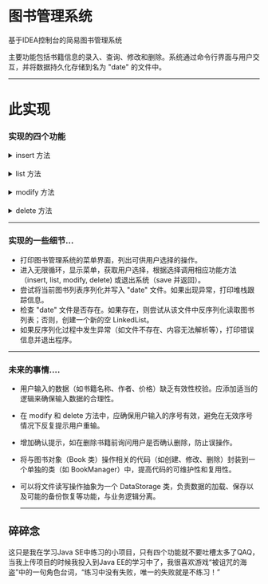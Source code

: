  # 图书管理系统
  <p>基于IDEA控制台的简易图书管理系统</p>
  
  <p>主要功能包括书籍信息的录入、查询、修改和删除。系统通过命令行界面与用户交互，并将数据持久化存储到名为 "date" 的文件中。</p>
  
 ----
 
  # 此实现 
  ### 实现的四个功能 <br>
   <details>
           <summary>insert 方法</summary>
           <p>1.提示用户输入书籍的名称、作者和价格。</p>
           <p>2.使用用户输入创建新的 Book 对象，并将其添加到 LIST 中</p>
           <p>3.输出新添加的图书信息及录入成功的提示。</p>
  </details><br>
  

 
  <details>
           <summary>list 方法</summary>
           <p>1.遍历 LIST，按顺序输出每本书的信息，包括序号和书籍对象的字符串表示。</p>
  </details><br>
  
  <details>
           <summary>modify 方法</summary>
           <p>1.提示用户输入要修改的书籍序号。<br>
2.在循环中不断验证用户输入的有效性（是否在图书列表范围内），直至输入有效序号。<br>
3.获取指定序号对应的 Book 对象，提示用户输入新的名称、作者和价格，更新对象属性。<br>
4.输出修改完成的提示。</p>
  </details><br>
  

  <details>
           <summary>delete 方法</summary>
           <p>1.提示用户输入要删除的书籍序号。
2.同样在循环中验证用户输入的有效性。
3.根据有效序号从 LIST 中移除对应书籍。
4.输出删除成功的提示。</p>
  </details>
  
  ----
  
### 实现的一些细节...<br>
* 打印图书管理系统的菜单界面，列出可供用户选择的操作。
* 进入无限循环，显示菜单，获取用户选择，根据选择调用相应功能方法（insert, list, modify, delete) 或退出系统（save 并返回）。
* 尝试将当前图书列表序列化并写入 "date" 文件。如果出现异常，打印堆栈跟踪信息。
* 检查 "date" 文件是否存在。如果存在，则尝试从该文件中反序列化读取图书列表；否则，创建一个新的空 LinkedList。
* 如果反序列化过程中发生异常（如文件不存在、内容无法解析等），打印错误信息并退出程序。
----

### 未来的事情....<br>
* 用户输入的数据（如书籍名称、作者、价格）缺乏有效性校验。应添加适当的逻辑来确保输入数据的合理性。
* 在 modify 和 delete 方法中，应确保用户输入的序号有效，避免在无效序号情况下反复提示用户重输。
* 增加确认提示，如在删除书籍前询问用户是否确认删除，防止误操作。
* 将与图书对象（Book 类）操作相关的代码（如创建、修改、删除）封装到一个单独的类（如 BookManager）中，提高代码的可维护性和复用性。
* 可以将文件读写操作抽象为一个 DataStorage 类，负责数据的加载、保存以及可能的备份恢复等功能，与业务逻辑分离。

  ----

## 碎碎念
<p>这只是我在学习Java SE中练习的小项目，只有四个功能就不要吐槽太多了QAQ，当我上传项目的时候我投入到Java EE的学习中了，我很喜欢游戏“被诅咒的海盗”中的一句角色台词，“练习中没有失败，唯一的失败就是不练习！”</p>





  
